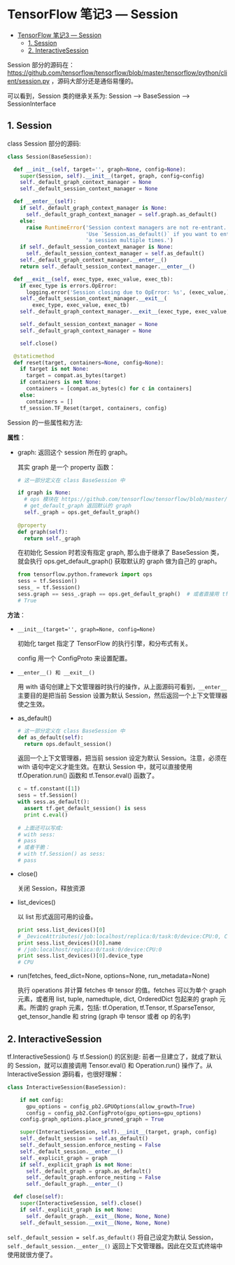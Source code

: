 # TensorFlow 笔记3 — Session

<!-- TOC -->

- [TensorFlow 笔记3 — Session](#tensorflow-笔记3--session)
    - [1. Session](#1-session)
    - [2. InteractiveSession](#2-interactivesession)

<!-- /TOC -->

Session 部分的源码在：https://github.com/tensorflow/tensorflow/blob/master/tensorflow/python/client/session.py ，源码大部分还是通俗易懂的。

可以看到，Session 类的继承关系为: Session —> BaseSession —> SessionInterface

## 1. Session

class Session 部分的源码:

```python
class Session(BaseSession):

  def __init__(self, target='', graph=None, config=None):
    super(Session, self).__init__(target, graph, config=config)
    self._default_graph_context_manager = None
    self._default_session_context_manager = None

  def __enter__(self):
    if self._default_graph_context_manager is None:
      self._default_graph_context_manager = self.graph.as_default()
    else:
      raise RuntimeError('Session context managers are not re-entrant. '
                         'Use `Session.as_default()` if you want to enter '
                         'a session multiple times.')
    if self._default_session_context_manager is None:
      self._default_session_context_manager = self.as_default()
    self._default_graph_context_manager.__enter__()
    return self._default_session_context_manager.__enter__()

  def __exit__(self, exec_type, exec_value, exec_tb):
    if exec_type is errors.OpError:
      logging.error('Session closing due to OpError: %s', (exec_value,))
    self._default_session_context_manager.__exit__(
        exec_type, exec_value, exec_tb)
    self._default_graph_context_manager.__exit__(exec_type, exec_value, exec_tb)

    self._default_session_context_manager = None
    self._default_graph_context_manager = None

    self.close()

  @staticmethod
  def reset(target, containers=None, config=None):
    if target is not None:
      target = compat.as_bytes(target)
    if containers is not None:
      containers = [compat.as_bytes(c) for c in containers]
    else:
      containers = []
    tf_session.TF_Reset(target, containers, config)
```

Session 的一些属性和方法:

**属性**：

- graph: 返回这个 session 所在的 graph。

  其实 graph 是一个 property 函数：

  ```python
  # 这一部分定义在 class BaseSession 中

  if graph is None:
    # ops 模块在 https://github.com/tensorflow/tensorflow/blob/master/tensorflow/python/framework/ops.py, 里面定义了关于 graph 的一些基本操作
    # get_default_graph 返回默认的 graph
    self._graph = ops.get_default_graph()
      
  @property
  def graph(self):
    return self._graph
  ```

  在初始化 Session 时若没有指定 graph, 那么由于继承了 BaseSession 类，就会执行 ops.get_default_graph() 获取默认的 graph 做为自己的 graph。

  ```python
  from tensorflow.python.framework import ops
  sess = tf.Session()
  sess_ = tf.Session()
  sess.graph == sess_.graph == ops.get_default_graph()  # 或者直接用 tf.get_default_graph()
  # True
  ```

**方法**：

- `__init__(target='', graph=None, config=None)`

  初始化 target 指定了 TensorFlow 的执行引擎，和分布式有关。

  config 用一个 ConfigProto 来设置配置。

- `__enter__() 和 __exit__()`

  用 with 语句创建上下文管理器时执行的操作，从上面源码可看到，`__enter__` 主要目的是把当前 Session 设置为默认 Session，然后返回一个上下文管理器使之生效。

- as_default()

  ```python
  # 这一部分定义在 class BaseSession 中
  def as_default(self):
    return ops.default_session()
  ```

  返回一个上下文管理器，把当前 session 设定为默认 Session。注意，必须在 with 语句中定义才能生效。在默认 Session 中，就可以直接使用 tf.Operation.run() 函数和 tf.Tensor.eval() 函数了。

  ```python
  c = tf.constant([1])
  sess = tf.Session()
  with sess.as_default():
    assert tf.get_default_session() is sess
    print c.eval()
   
  # 上面还可以写成:
  # with sess:
  #	pass
  # 或者干脆：
  # with tf.Session() as sess:
  #	pass
  ```

- close()

  关闭 Session，释放资源

- list_devices()

  以 list 形式返回可用的设备。

  ```python
  print sess.list_devices()[0]
  # _DeviceAttributes(/job:localhost/replica:0/task:0/device:CPU:0, CPU, 140229230322672)
  print sess.list_devices()[0].name
  # /job:localhost/replica:0/task:0/device:CPU:0
  print sess.list_devices()[0].device_type
  # CPU
  ```

- run(fetches, feed_dict=None, options=None, run_metadata=None)

  执行 operations 并计算 fetches 中 tensor 的值。fetches 可以为单个 graph 元素，或者用 list, tuple, namedtuple, dict, OrderedDict 包起来的 graph 元素。所谓的 graph 元素，包括: tf.Operation, tf.Tensor, tf.SparseTensor, get_tensor_handle 和 string (graph 中 tensor 或者 op 的名字)

## 2. InteractiveSession

tf.InteractiveSession() 与 tf.Session() 的区别是: 前者一旦建立了，就成了默认的 Session，就可以直接调用 Tensor.eval() 和 Operation.run() 操作了。从 InteractiveSession 源码看，也很好理解：

```python
class InteractiveSession(BaseSession):

    if not config:
      gpu_options = config_pb2.GPUOptions(allow_growth=True)
      config = config_pb2.ConfigProto(gpu_options=gpu_options)
    config.graph_options.place_pruned_graph = True

    super(InteractiveSession, self).__init__(target, graph, config)
    self._default_session = self.as_default()
    self._default_session.enforce_nesting = False
    self._default_session.__enter__()
    self._explicit_graph = graph
    if self._explicit_graph is not None:
      self._default_graph = graph.as_default()
      self._default_graph.enforce_nesting = False
      self._default_graph.__enter__()

  def close(self):
    super(InteractiveSession, self).close()
    if self._explicit_graph is not None:
      self._default_graph.__exit__(None, None, None)
    self._default_session.__exit__(None, None, None)
```

`self._default_session = self.as_default()` 将自己设定为默认 Session，`self._default_session.__enter__()` 返回上下文管理器。因此在交互式终端中使用就很方便了。



